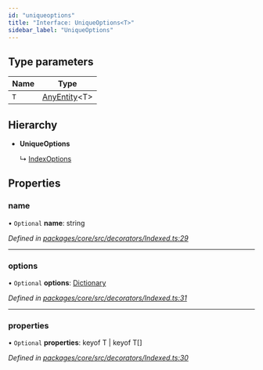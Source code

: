 ```yaml
---
id: "uniqueoptions"
title: "Interface: UniqueOptions<T>"
sidebar_label: "UniqueOptions"
---
```


## Type parameters

Name | Type |
------ | ------ |
`T` | [AnyEntity](../index.md#anyentity)&#60;T> |

## Hierarchy

* **UniqueOptions**

  ↳ [IndexOptions](indexoptions.md)

## Properties

### name

• `Optional` **name**: string

*Defined in [packages/core/src/decorators/Indexed.ts:29](https://github.com/mikro-orm/mikro-orm/blob/4249b052e/packages/core/src/decorators/Indexed.ts#L29)*

___

### options

• `Optional` **options**: [Dictionary](../index.md#dictionary)

*Defined in [packages/core/src/decorators/Indexed.ts:31](https://github.com/mikro-orm/mikro-orm/blob/4249b052e/packages/core/src/decorators/Indexed.ts#L31)*

___

### properties

• `Optional` **properties**: keyof T \| keyof T[]

*Defined in [packages/core/src/decorators/Indexed.ts:30](https://github.com/mikro-orm/mikro-orm/blob/4249b052e/packages/core/src/decorators/Indexed.ts#L30)*
